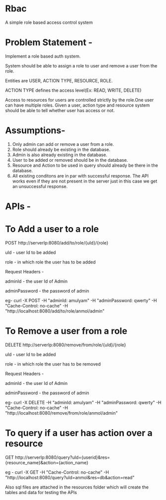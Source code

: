 # Rbac
A simple role based access control system

# Problem Statement - 

Implement a role based auth system. 

System should be able to assign a role to user and remove a user from the role.

Entities are USER, ACTION TYPE, RESOURCE, ROLE.

ACTION TYPE defines the access level(Ex: READ, WRITE, DELETE)

Access to resources for users are controlled strictly by the role.One user can have multiple roles. Given a user, action type and resource system should be able to tell whether user has access or not.

# Assumptions-
1) Only admin can add or remove a user from a role.
2) Role should already be existing in the database.
3) Admin is also already existing in the database.
4) User to be added or removed should be in the database.
5) Resource and Action to be used in query should already be there in the database.
6) All existing conditons are in par with successful response. The API works even if they are not present in the server just in this case we get an unsuccessful response.

# APIs -

# To Add a user to a role
POST  http://serverIp:8080/add/to/role/{uId}/{role}

uId - user Id to be added

role - in which role the user has to be added

Request Headers - 

adminId - the user Id of Admin

adminPassword - the password of admin

eg- curl -X POST -H "adminId: amulyam" -H "adminPassword: qwerty" -H "Cache-Control: no-cache" -H "http://localhost:8080/add/to/role/anmol/admin"

# To Remove a user from a role
DELETE  http://serverIp:8080/remove/from/role/{uId}/{role}

uId - user Id to be added

role - in which role the user has to be removed

Request Headers - 

adminId - the user Id of Admin

adminPassword - the password of admin

eg-  curl -X DELETE -H "adminId: amulyam" -H "adminPassword: qwerty" -H "Cache-Control: no-cache" -H "http://localhost:8080/remove/from/role/anmol/admin"

# To query if a user has action over a resource
GET http://serverIp:8080/query?uId={userid}&res={resource_name}&action={action_name}

eg - curl -X GET -H "Cache-Control: no-cache" -H "http://localhost:8080/query?uId=anmol&res=db&action=read"



Also sql files are attached in the resources folder which will create the tables and data for testing the APIs

